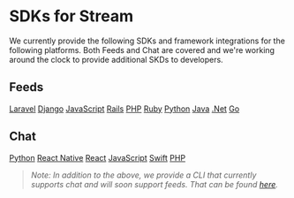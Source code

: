 # SDKs for Stream

We currently provide the following SDKs and framework integrations for the following platforms. Both Feeds and Chat are covered and we're working around the clock to provide additional SKDs to developers.

## Feeds
[Laravel](https://github.com/GetStream/stream-laravel)
[Django](https://github.com/GetStream/stream-django)
[JavaScript](https://github.com/GetStream/stream-js)
[Rails](https://github.com/GetStream/stream-rails)
[PHP](https://github.com/GetStream/stream-php)
[Ruby](https://github.com/GetStream/stream-ruby)
[Python](https://github.com/GetStream/stream-python)
[Java](https://github.com/GetStream/stream-java)
[.Net](https://github.com/GetStream/stream-net)
[Go](https://github.com/GetStream/stream-go)

## Chat
[Python](https://github.com/GetStream/stream-chat-python)
[React Native](https://github.com/GetStream/stream-chat-react-native)
[React](https://github.com/GetStream/stream-chat-react)
[JavaScript](https://github.com/GetStream/stream-chat-js)
[Swift](https://github.com/GetStream/stream-chat-swift)
[PHP](https://github.com/GetStream/stream-chat-php)

> *Note: In addition to the above, we provide a CLI that currently supports chat and will soon support feeds. That can be found [here](https://github.com/getstream/stream-cli).*
